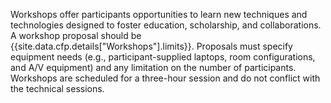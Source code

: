  Workshops offer participants opportunities to learn new techniques and
technologies designed to foster education, scholarship, and
collaborations. A workshop proposal should be {{site.data.cfp.details["Workshops"].limits}}. Proposals must specify equipment needs (e.g.,
participant-supplied laptops, room configurations, and A/V equipment)
and any limitation on the number of participants. Workshops are
scheduled for a three-hour session and do not conflict with the
technical sessions.